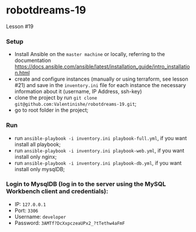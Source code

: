 # robotdreams-19
Lesson #19


### Setup
- Install Ansible on the `master machine` or locally, referring to the documentation https://docs.ansible.com/ansible/latest/installation_guide/intro_installation.html
- create and configure instances (manually or using terraform, see lesson #21) and save in the `inventory.ini` file for each instance the necessary information about it (username, IP Address, ssh-key)
- clone the project by run ```git clone git@github.com:Valentinishe/robotdreams-19.git```;
- go to root folder in the project;

### Run
- run `ansible-playbook -i inventory.ini playbook-full.yml`, if you want install all playbook;
- run `ansible-playbook -i inventory.ini playbook-web.yml`, if you want install only nginx;
- run `ansible-playbook -i inventory.ini playbook-db.yml`, if you want install only mysqlDB;

### Login to MysqlDB (log in to the server using the MySQL Workbench client and credentials):
- IP: `127.0.0.1`
- Port: `3306`
- Username: `developer`
- Password: `3AMTf?DcXxpczeaUPx2_?tTethw4aFmF`